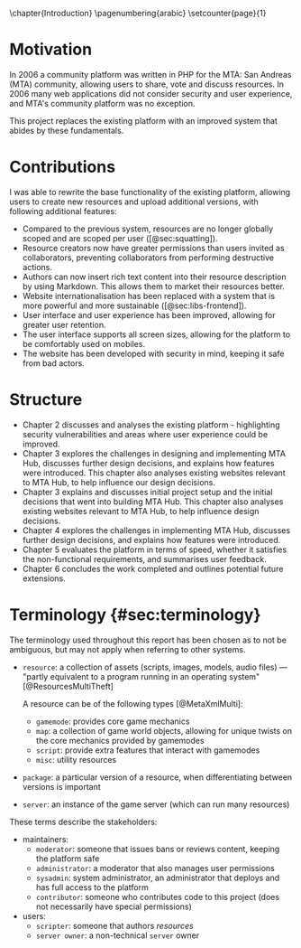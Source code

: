 \chapter{Introduction}
\pagenumbering{arabic}
\setcounter{page}{1}

# Motivation

In 2006 a community platform was written in PHP for the MTA: San Andreas (MTA) community, allowing users to share, vote and discuss resources. In 2006 many web applications did not consider security and user experience, and MTA's community platform was no exception.

This project replaces the existing platform with an improved system that abides by these fundamentals.

# Contributions

I was able to rewrite the base functionality of the existing platform, allowing users to create new resources and upload additional versions, with following additional features:

- Compared to the previous system, resources are no longer globally scoped and are scoped per user ([@sec:squatting]).
- Resource creators now have greater permissions than users invited as collaborators, preventing collaborators from performing destructive actions.
- Authors can now insert rich text content into their resource description by using Markdown. This allows them to market their resources better.
- Website internationalisation has been replaced with a system that is more powerful and more sustainable ([@sec:libs-frontend]).
- User interface and user experience has been improved, allowing for greater user retention.
- The user interface supports all screen sizes, allowing for the platform to be comfortably used on mobiles.
- The website has been developed with security in mind, keeping it safe from bad actors.


# Structure

- Chapter 2 discusses and analyses the existing platform - highlighting security vulnerabilities and areas where user experience could be improved.
- Chapter 3 explores the challenges in designing and implementing MTA Hub, discusses further design decisions, and explains how features were introduced. This chapter also analyses existing websites relevant to MTA Hub, to help influence our design decisions.
- Chapter 3 explains and discusses initial project setup and the initial decisions that went into building MTA Hub. This chapter also analyses existing websites relevant to MTA Hub, to help influence design decisions.
- Chapter 4 explores the challenges in implementing MTA Hub, discusses further design decisions, and explains how features were introduced.
- Chapter 5 evaluates the platform in terms of speed, whether it satisfies the non-functional requirements, and summarises user feedback.
- Chapter 6 concludes the work completed and outlines potential future extensions.

# Terminology {#sec:terminology}

The terminology used throughout this report has been chosen as to not be ambiguous, but may not apply when referring to other systems.

- `resource`: a collection of assets (scripts, images, models, audio files) — "partly equivalent to a program running in an operating system" [@ResourcesMultiTheft]

    A resource can be of the following types [@MetaXmlMulti]:

    - `gamemode`: provides core game mechanics
    - `map`: a collection of game world objects, allowing for unique twists on the core mechanics provided by gamemodes
    - `script`: provide extra features that interact with gamemodes
    - `misc`: utility resources
- `package`: a particular version of a resource, when differentiating between versions is important
- `server`: an instance of the game server (which can run many resources)

These terms describe the stakeholders:

- maintainers:
    - `moderator`: someone that issues bans or reviews content, keeping the platform safe
    - `administrator`: a moderator that also manages user permissions
    - `sysadmin`: system administrator, an administrator that deploys and has full access to the platform
    - `contributor`: someone who contributes code to this project (does not necessarily have special permissions)
- users:
    - `scripter`: someone that authors _resources_
    - `server owner`: a non-technical `server` owner
